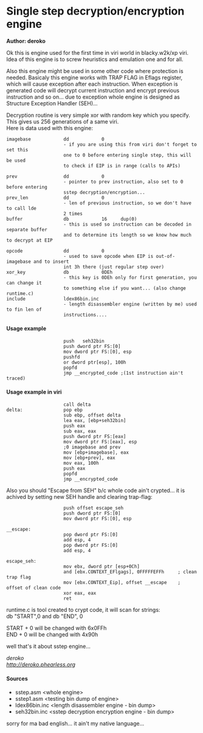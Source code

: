 # Single step decryption/encryption engine
**Author: deroko**

Ok this is engine used for the first time in viri world in blacky.w2k/xp viri.
Idea of this engine is to screw heuristics and emulation one and for all.

Also this engine might be used in some other code where protection is needed.
Basicaly this engine works with TRAP FLAG in Eflags register, which will cause
exception after each instruction. When exception is generated code will decrypt
current instruction and encrypt previous instruction and so on...
due to exception whole engine is designed as Structure Exception Handler (SEH)...

Decryption routine is very simple xor with random key which you specify.
This gives us 256 generations of a same viri.  
Here is data used with this engine:

```
imagebase            dd            0
                     - if you are using this from viri don't forget to set this
                     one to 0 before entering single step, this will be used
                     to check if EIP is in range (calls to APIs)

prev                 dd            0
                     - pointer to prev instruction, also set to 0 before entering
                     sstep decryption/encryption...
prev_len             dd            0
                     - len of previous instruction, so we don't have to call lde
                     2 times
buffer               db            16     dup(0)
                     - this is used so instruction can be decoded in separate buffer
                     and to determine its length so we know how much to decrypt at EIP

opcode               dd            0
                     - used to save opcode when EIP is out-of-imagebase and to insert
                     int 3h there (just regular step over)
xor_key              db            0DEh
                     - this key is 0DEh only for first generation, you can change it
                     to something else if you want... (also change runtime.c)
include              ldex86bin.inc
                     - length disassembler engine (written by me) used to fin len of
                     instructions....
```

#### Usage example
```
                     push   seh32bin
                     push dword ptr FS:[0]
                     mov dword ptr FS:[0], esp
                     pushfd
                     or dword ptr[esp], 100h
                     popfd
                     jmp __encrypted_code ;(1st instruction ain't traced)
```

#### Usage example in viri
```
                     call delta
delta:               pop ebp
                     sub ebp, offset delta
                     lea eax, [ebp+seh32bin]
                     push eax
                     sub eax, eax
                     push dword ptr FS:[eax]
                     mov dword ptr FS:[eax], esp
                     ;0 imagebase and prev
                     mov [ebp+imagebase], eax
                     mov [ebp+prev], eax
                     mov eax, 100h
                     push eax
                     popfd
                     jmp __encrypted_code
```

Also you should "Escape from SEH" b/c whole code ain't crypted... it is achived
by setting new SEH handle and clearing trap-flag:
```
                     push offset escape_seh
                     push dword ptr FS:[0]
                     mov dword ptr FS:[0], esp

__escape:
                     pop dword ptr FS:[0]
                     add esp, 4
                     pop dword ptr FS:[0]
                     add esp, 4

escape_seh:
                     mov ebx, dword ptr [esp+0Ch]
                     and [ebx.CONTEXT_EFlgags], 0FFFFFEFFh     ; clean trap flag
                     mov [ebx.CONTEXT_Eip], offset __escape    ; offset of clean code
                     xor eax, eax
                     ret
```
runtime.c is tool created to crypt code, it will scan for strings:  
                     db "START",0 and db "END", 0

START + 0 will be changed with 6x0FFh  
END + 0 will be changed with 4x90h

well that's it about sstep engine...

*deroko  
http://deroko.phearless.org*

#### Sources
* sstep.asm     &lt;whole engine&gt;
* sstep1.asm    &lt;testing bin dump of engine&gt;  
* ldex86bin.inc &lt;length disassembler engine - bin dump&gt;  
* seh32bin.inc  &lt;sstep decryption encryption engine - bin dump&gt;

sorry for ma bad english... it ain't my native language...
